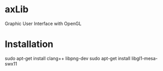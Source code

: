 axLib
=====

Graphic User Interface with OpenGL


Installation
============
sudo apt-get install clang++ libpng-dev 
sudo apt-get install libgl1-mesa-swx11
